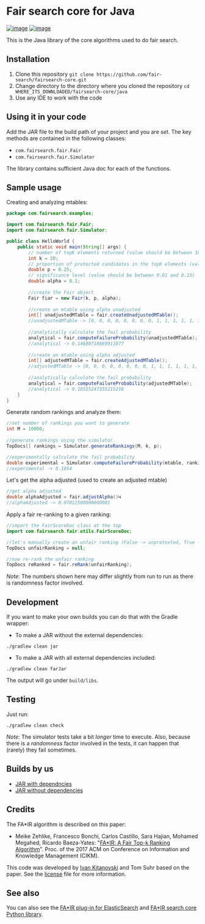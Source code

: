 # Fair search core for Java

[![image](https://api.travis-ci.org/fair-search/fairsearchcore-java.svg?branch=master)](https://travis-ci.org/fair-search/fairsearchcore-java)
[![image](https://img.shields.io/pypi/l/fairsearchcore.svg)](https://pypi.org/project/fairsearchcore/)

This is the Java library of the core algorithms used to do fair search. 

## Installation

1. Clone this repository `git clone https://github.com/fair-search/fairsearch-core.git`
2. Change directory to the directory where you cloned the repository `cd WHERE_ITS_DOWNLOADED/fairsearch-core/java`
3. Use any IDE to work with the code

## Using it in your code

Add the JAR file to the build path of your project and you are *set*. The key methods are contained in the following classes:
- `com.fairsearch.fair.Fair`
- `com.fairsearch.fair.Simulator`

The library contains sufficient Java doc for each of the functions.

## Sample usage
Creating and analyzing mtables:
```java
package com.fairsearch.examples;

import com.fairsearch.fair.Fair;
import com.fairsearch.fair.Simulator;

public class HelloWorld {
    public static void main(String[] args) {
        // number of topK elements returned (value should be between 10 and 400)
        int k = 20; 
        // proportion of protected candidates in the topK elements (value shuld be between 0.02 and 0.98)
        double p = 0.25;  
        // significance level (value should be between 0.01 and 0.15)
        double alpha = 0.1; 
        
        //create the Fair object 
        Fair fiar = new Fair(k, p, alpha);
        
        //create an mtable using alpha unadjusted
        int[] unadjustedMTable = fair.createUnadjustedMTable();
        //unadjustedMTable -> [0, 0, 0, 0, 0, 0, 0, 0, 1, 1, 1, 1, 1, 1, 2, 2, 2, 2, 2, 3]
        
        //analytically calculate the fail probability
        analytical = fair.computeFailureProbability(unadjustedMTable);
        //analytical -> 0.14688718869911077
        
        //create an mtable using alpha adjusted
        int[] adjustedMTable = fair.createAdjustedMTable();
        //adjustedMTable -> [0, 0, 0, 0, 0, 0, 0, 0, 1, 1, 1, 1, 1, 1, 1, 2, 2, 2, 2, 2]
        
        //analytically calculate the fail probability
        analytical = fair.computeFailureProbability(adjustedMTable);
        //analytical -> 0.10515247355215218
    }
}
```
Generate random rankings and analyze them:
```java
//set number of rankings you want to generate
int M = 10000; 
        
//generate rankings using the simulator
TopDocs[] rankings = Simulator.generateRankings(M, k, p);

//experimentally calculate the fail probability
double experimental = Simulator.computeFailureProbability(mtable, rankings);
//experimental -> 0.1054
```
Let's get the alpha adjusted (used to create an adjusted mtable)
```java
//get alpha adjusted
double alphaAdjusted = fair.adjustAlpha()ч
//alphaAdjusted -> 0.07812500000000001
```
Apply a fair re-ranking to a given ranking:
```java
//import the FairScoreDoc class at the top
import com.fairsearch.fair.utils.FairScoreDoc;

//let's manually create an unfair ranking (False -> unprotexted, True -> protected)
TopDocs unfairRanking = null;

//now re-rank the unfair ranking  
TopDocs reRanked = fair.reRank(unfairRanking);
```
*Note*: The numbers shown here may differ slightly from run to run as there is randomness factor involved.

## Development

If you want to make your own builds you can do that with the Gradle wrapper:
- To make a JAR without the external dependencies: 
```
./gradlew clean jar
```
- To make a JAR with all external dependencies included:
```
./gradlew clean farJar
```

The output will go under `build/libs`.

## Testing

Just run:
```
./gradlew clean check
```
*Note*: The simulator tests take a bit *longer* time to execute. Also, because there is a *randomness* factor involved in 
the tests, it can happen that (rarely) they fail sometimes.  

## Builds by us

- [JAR with dependncies](https://fair-search.github.io/fairsearch-core/java/fairsearch-core-all-1.0.1.jar)
- [JAR without dependencies](https://fair-search.github.io/fairsearch-core/java/fairsearch-core-1.0.1.jar)

## Credits

The FA*IR algorithm is described on this paper:

* Meike Zehlike, Francesco Bonchi, Carlos Castillo, Sara Hajian, Mohamed Megahed, Ricardo Baeza-Yates: "[FA*IR: A Fair Top-k Ranking Algorithm](https://doi.org/10.1145/3132847.3132938)". Proc. of the 2017 ACM on Conference on Information and Knowledge Management (CIKM).

This code was developed by [Ivan Kitanovski](http://ivankitanovski.com/) and Tom Suhr based on the paper. See the [license](https://github.com/fair-search/fairsearchcore-java/blob/master/LICENSE) file for more information.

## See also

You can also see the [FA*IR plug-in for ElasticSearch](https://github.com/fair-search/fairsearch-elasticsearch-plugin) 
and [FA*IR search core Python library](https://github.com/fair-search/fairsearchcore-python).

